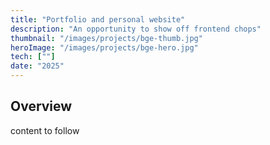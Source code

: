 ```yaml
---
title: "Portfolio and personal website"
description: "An opportunity to show off frontend chops"
thumbnail: "/images/projects/bge-thumb.jpg"
heroImage: "/images/projects/bge-hero.jpg"
tech: [""]
date: "2025"
---
```


## Overview

content to follow
